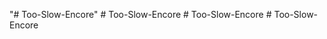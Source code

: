"# Too-Slow-Encore" 
#   T o o - S l o w - E n c o r e  
 #   T o o - S l o w - E n c o r e  
 #   T o o - S l o w - E n c o r e  
 
